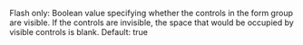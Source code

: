 Flash only: Boolean value specifying whether the controls in the
            form group are visible. If the controls are invisible, the
            space that would be occupied by visible controls is blank.
            Default: true